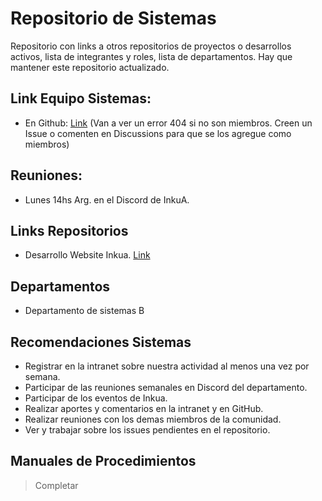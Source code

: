 # Repositorio de Sistemas
Repositorio con links a otros repositorios de proyectos o desarrollos activos, lista de integrantes y roles, lista de departamentos.
Hay que mantener este repositorio actualizado.

## Link Equipo Sistemas:
- En Github: [Link](https://github.com/orgs/inkua/teams/sistemas) (Van a ver un error 404 si no son miembros. Creen un Issue o comenten en Discussions para que se los agregue como miembros)

## Reuniones:
- Lunes 14hs Arg. en el Discord de InkuA. 

## Links Repositorios
- Desarrollo Website Inkua. [Link](https://github.com/inkua/Website)

## Departamentos
- Departamento de sistemas B

## Recomendaciones Sistemas
- Registrar en la intranet sobre nuestra actividad al menos una vez por semana.
- Participar de las reuniones semanales en Discord del departamento.
- Participar de los eventos de Inkua.
- Realizar aportes y comentarios en la intranet y en GitHub.
- Realizar reuniones con los demas miembros de la comunidad.
- Ver y trabajar sobre los issues pendientes en el repositorio.

## Manuales de Procedimientos
> Completar
